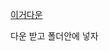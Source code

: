 
[이거다운](https://drive.google.com/file/d/1EXPBSXwTaqrSC0OhUdXNmKSh9qJUQ55-/view)

다운 받고 폴더안에 넣자 




